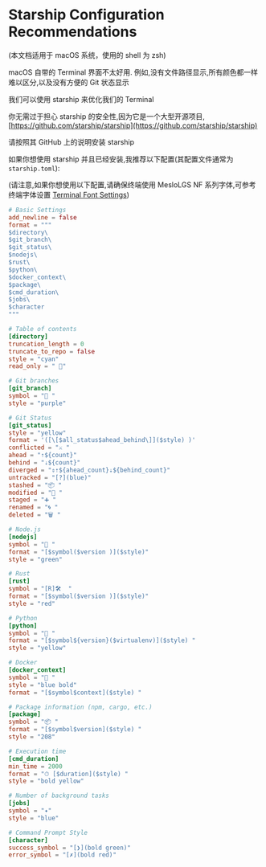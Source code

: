 # Starship Configuration Recommendations

(本文档适用于 macOS 系统，使用的 shell 为 zsh)

macOS 自带的 Terminal 界面不太好用. 例如,没有文件路径显示,所有颜色都一样难以区分,以及没有方便的 Git 状态显示

我们可以使用 starship 来优化我们的 Terminal

你无需过于担心 starship 的安全性,因为它是一个大型开源项目,[https://github.com/starship/starship](https://github.com/starship/starship)

请按照其 GitHub 上的说明安装 starship

如果你想使用 starship 并且已经安装,我推荐以下配置(其配置文件通常为 `starship.toml`):

(请注意,如果你想使用以下配置,请确保终端使用 MesloLGS NF 系列字体,可参考终端字体设置 [Terminal Font Settings](Terminal_font_settings.md))

```toml
# Basic Settings
add_newline = false
format = """
$directory\
$git_branch\
$git_status\
$nodejs\
$rust\
$python\
$docker_context\
$package\
$cmd_duration\
$jobs\
$character
"""

# Table of contents
[directory]
truncation_length = 0
truncate_to_repo = false
style = "cyan"
read_only = " 󰌾"

# Git branches
[git_branch]
symbol = " "
style = "purple"

# Git Status
[git_status]
style = "yellow"
format = '([\[$all_status$ahead_behind\]]($style) )'
conflicted = "⚔️ "
ahead = "⇡${count}"
behind = "⇣${count}"
diverged = "⇕⇡${ahead_count}⇣${behind_count}"
untracked = "[?](blue)"
stashed = "📦 "
modified = "📝 "
staged = "➕ "
renamed = "🌀 "
deleted = "🗑️ "

# Node.js
[nodejs]
symbol = " "
format = "[$symbol($version )]($style)"
style = "green"

# Rust
[rust]
symbol = "[R]🛠️  "
format = "[$symbol($version )]($style)"
style = "red"

# Python
[python]
symbol = "🐍 "
format = "[$symbol${version}($virtualenv)]($style) "
style = "yellow"

# Docker
[docker_context]
symbol = "🐳 "
style = "blue bold"
format = "[$symbol$context]($style) "

# Package information (npm, cargo, etc.)
[package]
symbol = "📦 "
format = "[$symbol$version]($style) "
style = "208"

# Execution time
[cmd_duration]
min_time = 2000
format = "⏱ [$duration]($style) "
style = "bold yellow"

# Number of background tasks
[jobs]
symbol = "✦"
style = "blue"

# Command Prompt Style
[character]
success_symbol = "[❯](bold green)"
error_symbol = "[✗](bold red)"
```
